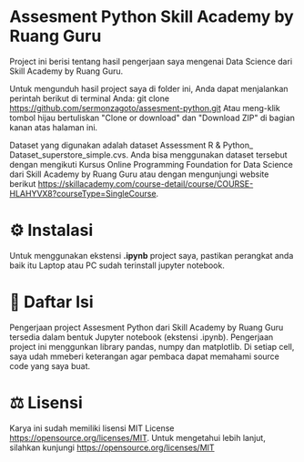 # Assesment Python Skill Academy by Ruang Guru
Project ini berisi tentang hasil pengerjaan saya mengenai Data Science dari Skill Academy by Ruang Guru.

Untuk mengunduh hasil project saya di folder ini, Anda dapat menjalankan perintah berikut di terminal Anda:
git clone https://github.com/sermonzagoto/assesment-python.git
Atau meng-klik tombol hijau bertuliskan "Clone or download" dan "Download ZIP" di bagian kanan atas halaman ini.

Dataset yang digunakan adalah dataset Assessment R & Python_ Dataset_superstore_simple.cvs. Anda bisa menggunakan dataset tersebut dengan mengikuti Kursus Online Programming Foundation for Data Science dari Skill Academy by Ruang Guru atau dengan mengunjungi website berikut https://skillacademy.com/course-detail/course/COURSE-HLAHYVX8?courseType=SingleCourse.

# ⚙️ Instalasi
Untuk menggunakan ekstensi **.ipynb** project saya, pastikan perangkat anda baik itu Laptop atau PC sudah terinstall jupyter notebook.

# 📖 Daftar Isi
Pengerjaan project Assesment Python dari Skill Academy by Ruang Guru tersedia dalam bentuk Jupyter notebook (ekstensi .ipynb). Pengerjaan project ini menggunkan library pandas, numpy dan matplotlib. Di setiap cell, saya udah mmeberi keterangan agar pembaca dapat memahami source code yang saya buat. 

# ⚖️ Lisensi
Karya ini sudah memiliki lisensi MIT License https://opensource.org/licenses/MIT. Untuk mengetahui lebih lanjut, silahkan kunjungi https://opensource.org/licenses/MIT
